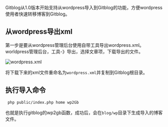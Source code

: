 <!--
author: jockchou
date: 2015-07-17
title: 从wordpress导入
tags: GitBlog
category: GitBlog
status: publish
summary: Gitblog从1.0版本开始支持从wordpress导入到Gitblog的功能，方便wordpress使用者快速转移博客到Gitblog。
-->

Gitblog从1.0版本开始支持从wordpress导入到Gitblog的功能，方便wordpress使用者快速转移博客到Gitblog。

## 从wordpress导出xml ##

第一步是要从wordpress管理后台使用自带工具导出wordpress.xml。worldpress管理后台，工具-》导出，选择文章项，下载导出的文件。

![wordpress.xml](http://pingodata.qiniudn.com/wordpress2gitblog.png)

将下载下来的xml文件重命名为`wordpress.xml`并复制到Gitblog根目录。

## 执行导入命令 ##

```
 php public/index.php home wp2Gb
```

也就是执行gitblog的wp2gb函数，成功后，会在`blog/wp`目录下生成导入的博客文件。











